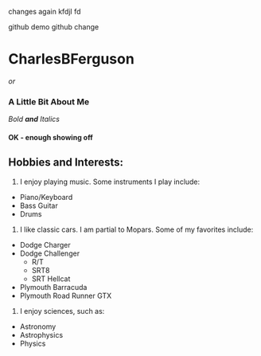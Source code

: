 changes again
kfdjl
fd

github demo
github change

# CharlesBFerguson
*or*
### **A Little Bit About Me**

_Bold **and** Italics_
#### OK - enough showing off

## Hobbies and Interests:

1. I enjoy playing music. Some instruments I play include:
  - Piano/Keyboard
  - Bass Guitar
  - Drums
1. I like classic cars. I am partial to Mopars. Some of my favorites include:
  - Dodge Charger
  - Dodge Challenger
      - R/T
      - SRT8
      - SRT Hellcat
  - Plymouth Barracuda
  - Plymouth Road Runner GTX
1. I enjoy sciences, such as:
  - Astronomy
  - Astrophysics
  - Physics